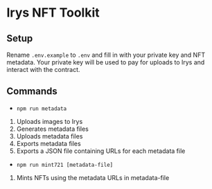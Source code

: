 # Irys NFT Toolkit

## Setup

Rename `.env.example` to `.env` and fill in with your private key and NFT metadata. Your private key will be used to pay for uploads to Irys and interact with the contract.

## Commands

- `npm run metadata`

1. Uploads images to Irys
2. Generates metadata files
3. Uploads metadata files
4. Exports metadata files
5. Exports a JSON file containing URLs for each metadata file

- `npm run mint721 [metadata-file]`

1. Mints NFTs using the metadata URLs in metadata-file
